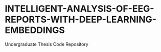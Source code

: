 # INTELLIGENT-ANALYSIS-OF-EEG-REPORTS-WITH-DEEP-LEARNING-EMBEDDINGS
Undergraduate Thesis Code Repository
